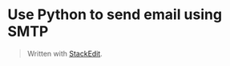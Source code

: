 
# Use Python to send email using SMTP







> Written with [StackEdit](https://saralgyaan.com/posts/use-python-to-send-email/).
<!--stackedit_data:
eyJoaXN0b3J5IjpbMjAwNDc1NzAxNF19
-->